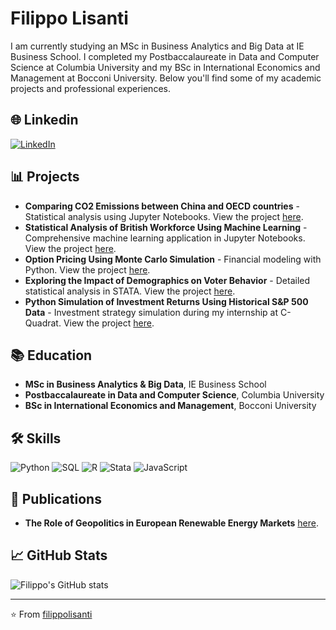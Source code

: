# Filippo Lisanti

I am currently studying an MSc in Business Analytics and Big Data at IE Business School. I completed my Postbaccalaureate in Data and Computer Science at Columbia University and my BSc in International Economics and Management at Bocconi University. Below you'll find some of my academic projects and professional experiences.

## 🌐 Linkedin

[![LinkedIn][1.1]][1]

[1.1]: https://i.imgur.com/wWzX9uB.png (linkedin icon without padding)
[1]: https://www.linkedin.com/in/filippo-lisanti-b992b1200/

## 📊 Projects

- **Comparing CO2 Emissions between China and OECD countries** - Statistical analysis using Jupyter Notebooks. View the project [here](https://github.com/filippolisanti/Comparing-CO2-emissions-between-China-and-OECD-countries).
- **Statistical Analysis of British Workforce Using Machine Learning** - Comprehensive machine learning application in Jupyter Notebooks. View the project [here](https://github.com/yourusername/british-workforce-analysis).
- **Option Pricing Using Monte Carlo Simulation** - Financial modeling with Python. View the project [here](https://github.com/filippolisanti/Option-Pricing-Using-Monte-Carlo-Simulation).
- **Exploring the Impact of Demographics on Voter Behavior** - Detailed statistical analysis in STATA. View the project [here](https://github.com/filippolisanti/Statistical-Analysis-of-British-Workforce-Using-Machine-Learning).
- **Python Simulation of Investment Returns Using Historical S&P 500 Data** - Investment strategy simulation during my internship at C-Quadrat. View the project [here](https://github.com/filippolisanti/Python-Simulation-of-Investment-Returns-Using-Historical-S-P-500-Data).

## 📚 Education

- **MSc in Business Analytics & Big Data**, IE Business School
- **Postbaccalaureate in Data and Computer Science**, Columbia University
- **BSc in International Economics and Management**, Bocconi University

## 🛠️ Skills

![Python](https://img.shields.io/badge/Python-%2314354C.svg?style=for-the-badge&logo=python&logoColor=white)
![SQL](https://img.shields.io/badge/SQL-00000F.svg?style=for-the-badge&logo=sqlite&logoColor=white)
![R](https://img.shields.io/badge/R-%23276DC3.svg?style=for-the-badge&logo=r&logoColor=white)
![Stata](https://img.shields.io/badge/Stata-%2314354C.svg?style=for-the-badge&logo=stata&logoColor=white)
![JavaScript](https://img.shields.io/badge/JavaScript-%23323330.svg?style=for-the-badge&logo=javascript&logoColor=%23F7DF1E)

## 📝 Publications

- **The Role of Geopolitics in European Renewable Energy Markets** [here](http://dx.doi.org/10.13140/RG.2.2.15080.44806).

## 📈 GitHub Stats

![Filippo's GitHub stats](https://github-readme-stats.vercel.app/api?username=filippolisanti&show_icons=true&theme=radical)

---
⭐️ From [filippolisanti](https://github.com/filippolisanti)
